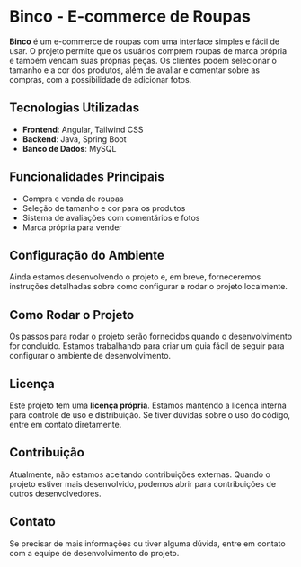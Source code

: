 # Binco - E-commerce de Roupas

**Binco** é um e-commerce de roupas com uma interface simples e fácil de usar. O projeto permite que os usuários comprem roupas de marca própria e também vendam suas próprias peças. Os clientes podem selecionar o tamanho e a cor dos produtos, além de avaliar e comentar sobre as compras, com a possibilidade de adicionar fotos.

## Tecnologias Utilizadas

- **Frontend**: Angular, Tailwind CSS
- **Backend**: Java, Spring Boot
- **Banco de Dados**: MySQL

## Funcionalidades Principais

- Compra e venda de roupas
- Seleção de tamanho e cor para os produtos
- Sistema de avaliações com comentários e fotos
- Marca própria para vender

## Configuração do Ambiente

Ainda estamos desenvolvendo o projeto e, em breve, forneceremos instruções detalhadas sobre como configurar e rodar o projeto localmente.

## Como Rodar o Projeto

Os passos para rodar o projeto serão fornecidos quando o desenvolvimento for concluído. Estamos trabalhando para criar um guia fácil de seguir para configurar o ambiente de desenvolvimento.

## Licença

Este projeto tem uma **licença própria**. Estamos mantendo a licença interna para controle de uso e distribuição. Se tiver dúvidas sobre o uso do código, entre em contato diretamente.

## Contribuição

Atualmente, não estamos aceitando contribuições externas. Quando o projeto estiver mais desenvolvido, podemos abrir para contribuições de outros desenvolvedores.

## Contato

Se precisar de mais informações ou tiver alguma dúvida, entre em contato com a equipe de desenvolvimento do projeto.
